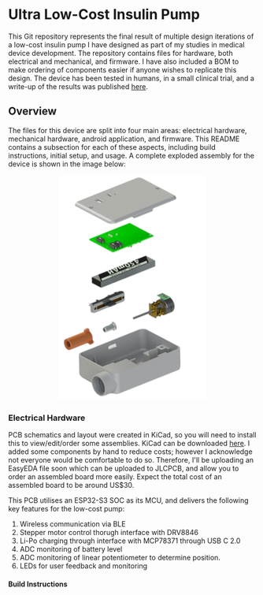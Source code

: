# Ultra Low-Cost Insulin Pump

This Git repository represents the final result of multiple design iterations of a low-cost insulin pump I have designed as part of my studies in medical device development. The repository contains files for hardware, both electrical and mechanical, and firmware. I have also included a BOM to make ordering of components easier if anyone wishes to replicate this design. The device has been tested in humans, in a small clinical trial, and a write-up of the results was published [here](https://pmc.ncbi.nlm.nih.gov/articles/PMC11292867/).

## Overview

The files for this device are split into four main areas: electrical hardware, mechanical hardware, android application, and firmware. This README contains a subsection for each of these aspects, including build instructions, initial setup, and usage. A complete exploded assembly for the device is shown in the image below:

<p align="center">
 <img src="readme_images/pump_render.png" alt="Exploded View" width="300"/>
</p>

### Electrical Hardware
PCB schematics and layout were created in KiCad, so you will need to install this to view/edit/order some assemblies. KiCad can be downloaded [here](https://www.kicad.org/download/). I added some components by hand to reduce costs; however I acknowledge not everyone would be comfortable to do so. Therefore, I'll be uploading an EasyEDA file soon which can be uploaded to JLCPCB, and allow you to order an assembled board more easily. Expect the total cost of an assembled board to be around US$30.

This PCB utilises an ESP32-S3 SOC as its MCU, and delivers the following key features for the low-cost pump:

1. Wireless communication via BLE
2. Stepper motor control thorugh interface with DRV8846
3. Li-Po charging through interface with MCP78371 through USB C 2.0
4. ADC monitoring of battery level 
5. ADC monitoring of linear potentiometer to determine position.
6. LEDs for user feedback and monitoring

#### Build Instructions






   

